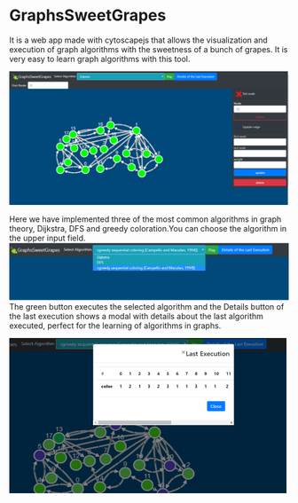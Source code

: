 # GraphsSweetGrapes

It is a web app made with cytoscapejs that allows the visualization and execution of graph algorithms with the sweetness of a bunch of grapes. It is very easy to learn graph algorithms with this tool. 

<img src="https://github.com/SergioNoivak/GraphsSweetGrapes/blob/master/img/f1.PNG"/>

Here we have implemented three of the most common algorithms in graph theory, Dijkstra, DFS and greedy coloration.You can choose the algorithm in the upper input field.
<img src="https://github.com/SergioNoivak/GraphsSweetGrapes/blob/master/img/f4.png"/>
The green button executes the selected algorithm and the Details button of the last execution shows a modal with details about the last algorithm executed, perfect for the learning of algorithms in graphs.

<img width= "500px" height= "280px" src="https://github.com/SergioNoivak/GraphsSweetGrapes/blob/master/img/f5.PNG"/>


